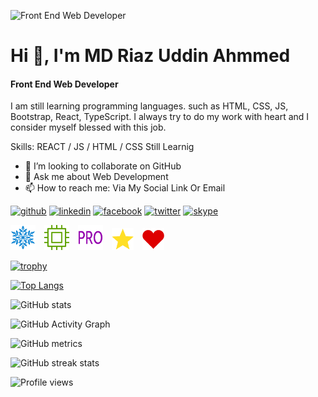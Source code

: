![Front End Web Developer](https://scontent.fdac22-1.fna.fbcdn.net/v/t39.30808-6/310688066_107273378831903_1358994529342391410_n.jpg?_nc_cat=108&ccb=1-7&_nc_sid=e3f864&_nc_ohc=0ugvjxBxAOQAX_jWnkR&_nc_ht=scontent.fdac22-1.fna&oh=00_AT-gFgTKqwkwwAovYvyAmCJw0BrKVmsNdwcIdWzNigcqww&oe=6345D101)
# Hi  👋, I'm MD Riaz Uddin Ahmmed
#### Front End Web Developer


I am still learning programming languages. such as HTML, CSS, JS, Bootstrap, React, TypeScript.
I always try to do my work with heart and I consider myself blessed with this job.

Skills: REACT / JS / HTML / CSS Still Learnig

- 👯 I’m looking to collaborate on GitHub 
- 💬 Ask me about Web Development 
- 📫 How to reach me: Via My Social Link Or Email 


[<img src='https://cdn.jsdelivr.net/npm/simple-icons@3.0.1/icons/github.svg' alt='github' height='40'>](https://github.com/247riaz)  [<img src='https://cdn.jsdelivr.net/npm/simple-icons@3.0.1/icons/linkedin.svg' alt='linkedin' height='40'>](https://www.linkedin.com/in/247riaz/)  [<img src='https://cdn.jsdelivr.net/npm/simple-icons@3.0.1/icons/facebook.svg' alt='facebook' height='40'>](https://www.facebook.com/247riaz)  [<img src='https://cdn.jsdelivr.net/npm/simple-icons@3.0.1/icons/twitter.svg' alt='twitter' height='40'>](https://twitter.com/247riaz)  [<img src='https://cdn.jsdelivr.net/npm/simple-icons@3.0.1/icons/skype.svg' alt='skype' height='40'>](live:.cid.8d73191c79073a3c)  

<a href='https://archiveprogram.github.com/'><img src='https://raw.githubusercontent.com/acervenky/animated-github-badges/master/assets/acbadge.gif' width='40' height='40'></a> <a href='https://docs.github.com/en/developers'><img src='https://raw.githubusercontent.com/acervenky/animated-github-badges/master/assets/devbadge.gif' width='40' height='40'></a> <a href='https://github.com/pricing'><img src='https://raw.githubusercontent.com/acervenky/animated-github-badges/master/assets/pro.gif' width='40' height='40'></a> <a href='https://stars.github.com/'><img src='https://raw.githubusercontent.com/acervenky/animated-github-badges/master/assets/starbadge.gif' width='35' height='35'></a> <a href='https://docs.github.com/en/github/supporting-the-open-source-community-with-github-sponsors'><img src='https://raw.githubusercontent.com/acervenky/animated-github-badges/master/assets/sponsorbadge.gif' width='35' height='35'></a> 

[![trophy](https://github-profile-trophy.vercel.app/?username=247riaz)](https://github.com/ryo-ma/github-profile-trophy)

[![Top Langs](https://github-readme-stats.vercel.app/api/top-langs/?username=247riaz)](https://github.com/anuraghazra/github-readme-stats)

![GitHub stats](https://github-readme-stats.vercel.app/api?username=247riaz&show_icons=true)  

![GitHub Activity Graph](https://activity-graph.herokuapp.com/graph?username=247riaz)  

![GitHub metrics](https://metrics.lecoq.io/247riaz)  

![GitHub streak stats](https://github-readme-streak-stats.herokuapp.com/?user=247riaz)  

![Profile views](https://gpvc.arturio.dev/247riaz)  
